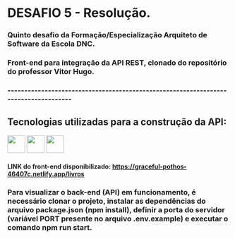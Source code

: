 # DESAFIO 5 - Resolução.

### Quinto desafio da Formação/Especialização Arquiteto de Software da Escola DNC.

### Front-end para integração da API REST, clonado do repositório do professor Vitor Hugo.

### ------------------------------------------------------------------------------------

## Tecnologias utilizadas para a construção da API:

<div>
<img src="https://cdn.jsdelivr.net/gh/devicons/devicon@latest/icons/javascript/javascript-original.svg" width="40" height="40"/>
<img src="https://cdn.jsdelivr.net/gh/devicons/devicon@latest/icons/express/express-original.svg" width="40" height="40"/>
<img src="https://cdn.jsdelivr.net/gh/devicons/devicon@latest/icons/axios/axios-plain.svg" width="40" height="40"/>
</div>

#### LINK do front-end disponibilizado: https://graceful-pothos-46407c.netlify.app/livros

### Para visualizar o back-end (API) em funcionamento, é necessário clonar o projeto, instalar as dependências do arquivo package.json (npm install), definir a porta do servidor (variável PORT presente no arquivo .env.example) e executar o comando npm run start.
